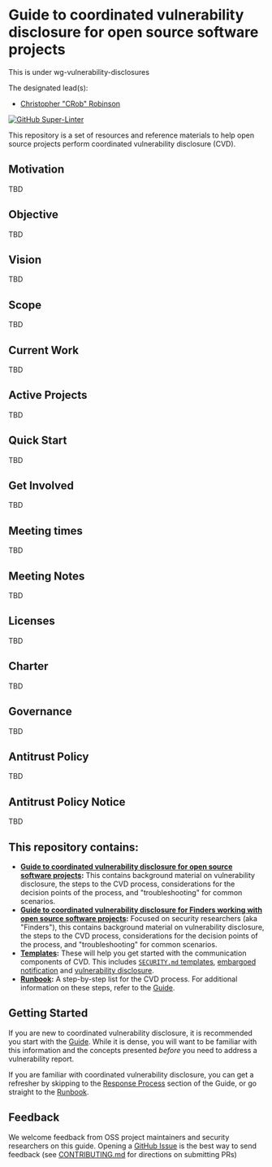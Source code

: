 # Guide to coordinated vulnerability disclosure for open source software projects

This is under wg-vulnerability-disclosures


 The designated lead(s):
- [Christopher "CRob" Robinson](https://github.com/SecurityCRob)

[![GitHub Super-Linter](https://github.com/ossf/oss-vulnerability-guide/workflows/Lint%20Code%20Base/badge.svg)](https://github.com/marketplace/actions/super-linter)

This repository is a set of resources and reference materials to help open source projects perform coordinated vulnerability disclosure (CVD).

## Motivation

TBD

## Objective

TBD

## Vision

TBD

## Scope

TBD

## Current Work

TBD

## Active Projects

TBD

## Quick Start

TBD

## Get Involved

TBD

## Meeting times

TBD

## Meeting Notes

TBD

## Licenses

TBD

## Charter

TBD

## Governance

TBD

## Antitrust Policy

TBD

## Antitrust Policy Notice

TBD

## This repository contains:

* **[Guide to coordinated vulnerability disclosure for open source software projects](https://github.com/ossf/oss-vulnerability-guide/blob/main/maintainer-guide.md):** This contains background material on vulnerability disclosure, the steps to the CVD process, considerations for the decision points of the process, and "troubleshooting" for common scenarios.
* **[Guide to coordinated vulnerability disclosure for Finders working with open source software projects](https://github.com/ossf/oss-vulnerability-guide/blob/main/finder-guide.md):** Focused on security researchers (aka "Finders"), this contains background material on vulnerability disclosure, the steps to the CVD process, considerations for the decision points of the process, and "troubleshooting" for common scenarios.
* **[Templates](https://github.com/ossf/oss-vulnerability-guide/tree/main/templates):** These will help you get started with the communication components of CVD. This includes [`SECURITY.md` templates](https://github.com/ossf/oss-vulnerability-guide/tree/main/templates/security_policies), [embargoed notification](https://github.com/ossf/oss-vulnerability-guide/blob/main/templates/notifications/embargo.md) and [vulnerability disclosure](https://github.com/ossf/oss-vulnerability-guide/blob/main/templates/notifications/disclosure.md).
* **[Runbook](https://github.com/ossf/oss-vulnerability-guide/blob/main/runbook.md):** A step-by-step list for the CVD process. For additional information on these steps, refer to the [Guide](https://github.com/ossf/oss-vulnerability-guide/blob/main/maintainer-guide.md).

## Getting Started

If you are new to coordinated vulnerability disclosure, it is recommended you start with the [Guide](https://github.com/ossf/oss-vulnerability-guide/blob/main/maintainer-guide.md). While it is dense, you will want to be familiar with this information and the concepts presented *before* you need to address a vulnerability report. 

If you are familiar with coordinated vulnerability disclosure, you can get a refresher by skipping to the [Response Process](https://github.com/ossf/oss-vulnerability-guide/blob/main/maintainer-guide.md#response-process) section of the Guide, or go straight to the [Runbook](https://github.com/ossf/oss-vulnerability-guide/blob/main/runbook.md).

## Feedback

We welcome feedback from OSS project maintainers and security researchers on this guide. Opening a [GitHub Issue](https://github.com/ossf/oss-vulnerability-guide/issues) is the best way to send feedback (see [CONTRIBUTING.md](https://github.com/ossf/oss-vulnerability-guide/blob/main/CONTRIBUTING.md) for directions on submitting PRs)